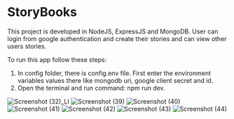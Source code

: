# StoryBooks
This project is developed in NodeJS, ExpressJS and MongoDB. User can login from google authentication and create their stories and can view other users stories.

To run this app follow these steps:
1. In config folder, there is config.env file. First enter the environment variables values there like mongodb uri, google client secret and id.
2. Open the terminal and run command: npm run dev.
   
![Screenshot (32)_LI](https://user-images.githubusercontent.com/52347329/131706033-84d9ecb9-8db4-4e80-a036-9156192d6304.jpg)
![Screenshot (39)](https://user-images.githubusercontent.com/52347329/131706049-fc81ed00-e8ff-4868-9abf-5a5d5522add8.png)
![Screenshot (40)](https://user-images.githubusercontent.com/52347329/131706069-ad13055c-fc7a-4421-adc8-a3d5e0f02414.png)
![Screenshot (41)](https://user-images.githubusercontent.com/52347329/131706080-9235c5d2-2806-4c62-9ad1-3a47895f35ec.png)
![Screenshot (42)](https://user-images.githubusercontent.com/52347329/131706085-1c20caa3-a02e-4982-af94-363cfe445bfa.png)
![Screenshot (43)](https://user-images.githubusercontent.com/52347329/131706097-35058f56-e0cd-4027-8573-cfae4c7ee0d7.png)
![Screenshot (44)](https://user-images.githubusercontent.com/52347329/131706107-ec57e1f6-6975-40f1-891f-935fd0da5419.png)
